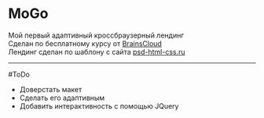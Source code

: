 # MoGo
Мой первый адаптивный кроссбраузерный лендинг  
Сделан по бесплатному курсу от [BrainsCloud](https://www.youtube.com/watch?v=ltMSrSis9ww)  
Лендинг сделан по шаблону с сайта [psd-html-css.ru](http://psd-html-css.ru/templates/mogo-besplatnyy-psd-shablon-lendingovoy-stranicy)
***
#ToDo
- Доверстать макет
- Сделать его адаптивным
- Добавить интерактивность с помощью JQuery
